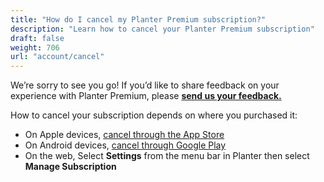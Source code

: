 ```yaml
---
title: "How do I cancel my Planter Premium subscription?"
description: "Learn how to cancel your Planter Premium subscription"
draft: false
weight: 706
url: "account/cancel"
---
```


We’re sorry to see you go! If you’d like to share feedback on your experience with Planter Premium, please [**send us your feedback.**](../../connect/contact-us/#send-feedback-contact-support)

How to cancel your subscription depends on where you purchased it:
- On Apple devices, [cancel through the App Store](https://support.apple.com/en-us/HT202039)
- On Android devices, [cancel through Google Play](https://support.google.com/googleplay/answer/7018481?co=GENIE.Platform%3DAndroid&oco=1)
- On the web, Select **Settings** from the menu bar in Planter then select **Manage Subscription**

